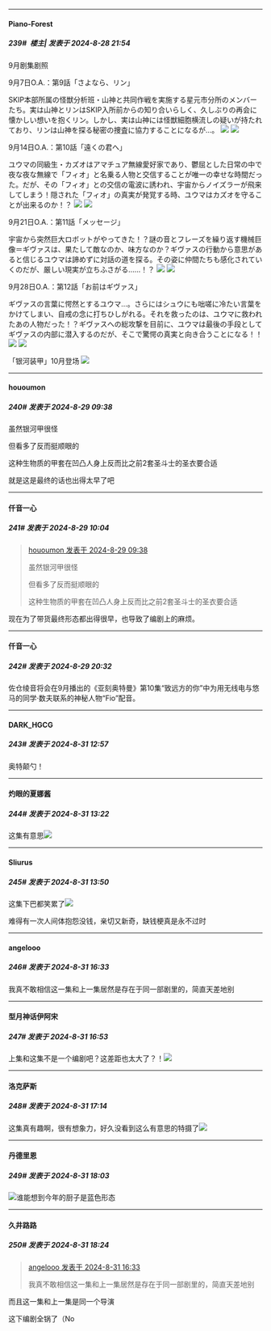 ﻿
*****

####  Piano-Forest  
##### 239#         楼主| 发表于 2024-8-28 21:54

9月剧集剧照

9月7日O.A.：第9話「さよなら、リン」

SKIP本部所属の怪獣分析班・山神と共同作戦を実施する星元市分所のメンバーたち。実は山神とリンはSKIP入所前からの知り合いらしく、久しぶりの再会に懐かしい想いを抱くリン。しかし、実は山神には怪獣細胞横流しの疑いが持たれており、リンは山神を探る秘密の捜査に協力することになるが…。
<img src="https://p.sda1.dev/19/dd926f071ac4e0814344f823808505b2/a601ecb2d7e59af3547e4de80388431b.jpg" referrerpolicy="no-referrer">
<img src="https://p.sda1.dev/19/f7456a1ab7ab2a540d0d6ced1f67d84c/09442a06c5979dc4f25ff3452f966e93.jpg" referrerpolicy="no-referrer">

9月14日O.A.：第10話「遠くの君へ」

ユウマの同級生・カズオはアマチュア無線愛好家であり、鬱屈とした日常の中で夜な夜な無線で「フィオ」と名乗る人物と交信することが唯一の幸せな時間だった。だが、その「フィオ」との交信の電波に誘われ、宇宙からノイズラーが飛来してしまう！隠された「フィオ」の真実が発覚する時、ユウマはカズオを守ることが出来るのか！？
<img src="https://p.sda1.dev/19/af044b09140975d09e3cbff58e028205/d57f340c26b588b6ab2415c8bfcbfe8c.jpg" referrerpolicy="no-referrer">
<img src="https://p.sda1.dev/19/416707bbcdf526a3bd8e7798a6707e49/7cd8abd609d2bbd3150123bb286e6f6f.jpg" referrerpolicy="no-referrer">

9月21日O.A.：第11話「メッセージ」

宇宙から突然巨大ロボットがやってきた！？謎の音とフレーズを繰り返す機械巨像＝ギヴァスは、果たして敵なのか、味方なのか？ギヴァスの行動から意思があると信じるユウマは諦めずに対話の道を探る。その姿に仲間たちも感化されていくのだが、厳しい現実が立ちふさがる……！？
<img src="https://p.sda1.dev/19/9d61349581f493271d8056fb1b4fa1fb/ff3eed790eb5336fd5a87e0d18baa040.jpg" referrerpolicy="no-referrer">
<img src="https://p.sda1.dev/19/e502d778e7ab2d7e486dace43e1c7621/0a5d64530bda576a5bb7f4b357fced42.jpg" referrerpolicy="no-referrer">

9月28日O.A.：第12話「お前はギヴァス」

ギヴァスの言葉に愕然とするユウマ…。さらにはシュウにも咄嗟に冷たい言葉をかけてしまい、自戒の念に打ちひしがれる。それを救ったのは、ユウマに救われたあの人物だった！？ギヴァスへの総攻撃を目前に、ユウマは最後の手段としてギヴァスの内部に潜入するのだが、そこで驚愕の真実と向き合うことになる！！
<img src="https://p.sda1.dev/19/c21b4e9168fde128bc1c33c9716bf09d/e10193045777a0185d5c97fc364f9bec.jpg" referrerpolicy="no-referrer">
<img src="https://p.sda1.dev/19/a14bb2931b3a486a3f1cd8538c2fac59/2bb829d9a0bbbcab6e4cf1daa28bbc70.jpg" referrerpolicy="no-referrer">

「银河装甲」10月登场
<img src="https://p.sda1.dev/19/6bd91358795fb1062521aa18e49e9f3a/20240828161255.png" referrerpolicy="no-referrer">


*****

####  hououmon  
##### 240#       发表于 2024-8-29 09:38

虽然银河甲很怪

但看多了反而挺顺眼的

这种生物质的甲套在凹凸人身上反而比之前2套圣斗士的圣衣要合适

就是这是最终的话也出得太早了吧


*****

####  仟音一心  
##### 241#       发表于 2024-8-29 10:04

<blockquote><a href="httphttps://bbs.saraba1st.com/2b/forum.php?mod=redirect&amp;goto=findpost&amp;pid=66049905&amp;ptid=2164869" target="_blank">hououmon 发表于 2024-8-29 09:38</a>

虽然银河甲很怪

但看多了反而挺顺眼的

这种生物质的甲套在凹凸人身上反而比之前2套圣斗士的圣衣要合适</blockquote>
现在为了带货最终形态都出得很早，也导致了编剧上的麻烦。


*****

####  仟音一心  
##### 242#       发表于 2024-8-29 20:32

佐仓绫音将会在9月播出的《亚刻奥特曼》第10集“致远方的你”中为用无线电与悠马的同学·数夫联系的神秘人物“Fio”配音。


*****

####  DARK_HGCG  
##### 243#       发表于 2024-8-31 12:57

奥特颠勺！


*****

####  灼眼的夏娜酱  
##### 244#       发表于 2024-8-31 13:22

这集有意思<img src="https://static.saraba1st.com/image/smiley/face2017/066.png" referrerpolicy="no-referrer">


*****

####  Sliurus  
##### 245#       发表于 2024-8-31 13:50

这集下巴都笑累了<img src="https://static.saraba1st.com/image/smiley/face2017/066.png" referrerpolicy="no-referrer">

难得有一次人间体抱怨没钱，亲切又新奇，缺钱梗真是永不过时


*****

####  angelooo  
##### 246#       发表于 2024-8-31 16:33

我真不敢相信这一集和上一集居然是存在于同一部剧里的，简直天差地别


*****

####  型月神话伊阿宋  
##### 247#       发表于 2024-8-31 16:53

上集和这集不是一个编剧吧？这差距也太大了？！<img src="https://static.saraba1st.com/image/smiley/face2017/066.png" referrerpolicy="no-referrer">


*****

####  洛克萨斯  
##### 248#       发表于 2024-8-31 17:14

这集真有趣啊，很有想象力，好久没看到这么有意思的特摄了<img src="https://static.saraba1st.com/image/smiley/face2017/066.png" referrerpolicy="no-referrer">


*****

####  丹德里恩  
##### 249#       发表于 2024-8-31 18:03

<img src="https://static.saraba1st.com/image/smiley/face2017/037.png" referrerpolicy="no-referrer">谁能想到今年的厨子是蓝色形态


*****

####  久井路路  
##### 250#       发表于 2024-8-31 18:24

<blockquote><a href="httphttps://bbs.saraba1st.com/2b/forum.php?mod=redirect&amp;goto=findpost&amp;pid=66073478&amp;ptid=2164869" target="_blank">angelooo 发表于 2024-8-31 16:33</a>

我真不敢相信这一集和上一集居然是存在于同一部剧里的，简直天差地别</blockquote>
而且这一集和上一集是同一个导演

这下编剧全锅了（No

